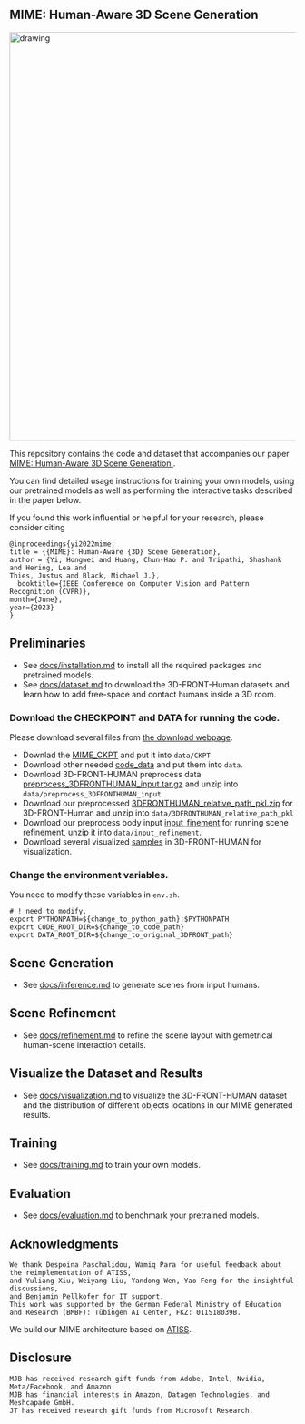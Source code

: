## MIME: Human-Aware 3D Scene Generation

<img src="data/MIME.gif" alt="drawing" width="720"/>

This repository contains the code and dataset that accompanies our paper [MIME: Human-Aware 3D Scene Generation
](https://mime.is.tue.mpg.de/).

You can find detailed usage instructions for training your own models, using
our pretrained models as well as performing the interactive tasks described in
the paper below.

If you found this work influential or helpful for your research, please consider citing

```
@inproceedings{yi2022mime,
title = {{MIME}: Human-Aware {3D} Scene Generation},
author = {Yi, Hongwei and Huang, Chun-Hao P. and Tripathi, Shashank and Hering, Lea and 
Thies, Justus and Black, Michael J.},
  booktitle={IEEE Conference on Computer Vision and Pattern Recognition (CVPR)}, 
month={June}, 
year={2023} 
}
```

## Preliminaries
- See [docs/installation.md](docs/installation.md) to install all the required packages and pretrained models.
- See [docs/dataset.md](docs/dataset.md) to download the 3D-FRONT-Human datasets and learn how to add free-space and contact humans inside a 3D room.

### Download the CHECKPOINT and DATA for running the code.

Please download several files from [the download webpage](https://mime.is.tue.mpg.de/login.php).

* Downlad the [MIME_CKPT](https://download.is.tue.mpg.de/download.php?domain=mime&resume=1&sfile=MIME_CKPT.tar.gz) and put it into `data/CKPT`
* Download other needed [code_data](https://download.is.tue.mpg.de/download.php?domain=mime&resume=1&sfile=code_data.tar.gz) and put them into `data`.
* Download 3D-FRONT-HUMAN preprocess data [preprocess_3DFRONTHUMAN_input.tar.gz](https://download.is.tue.mpg.de/download.php?domain=mime&resume=1&sfile=preprocess_3DFRONTHUMAN_input.tar.gz) and unzip into `data/preprocess_3DFRONTHUMAN_input`
* Download our preprocessed [3DFRONTHUMAN_relative_path_pkl.zip](https://download.is.tue.mpg.de/download.php?domain=mime&resume=1&sfile=3DFRONTHUMAN_relative_path_pkl.zip) for 3D-FRONT-Human and unzip into `data/3DFRONTHUMAN_relative_path_pkl`
* Download our preprocess body input [input_finement](https://download.is.tue.mpg.de/download.php?domain=mime&resume=1&sfile=input_refinement.tar.gz) for running scene refinement, unzip it into `data/input_refinement`.
* Download several visualized [samples](https://download.is.tue.mpg.de/download.php?domain=mime&resume=1&sfile=ThreeD-FRONT-HUMAN-samples.tar.gz) in 3D-FRONT-HUMAN for visualization. 

### Change the environment variables.

You need to modify these variables in `env.sh`.

```
# ! need to modify.
export PYTHONPATH=${change_to_python_path}:$PYTHONPATH
export CODE_ROOT_DIR=${change_to_code_path}
export DATA_ROOT_DIR=${change_to_original_3DFRONT_path}
```

## Scene Generation

- See [docs/inference.md](docs/inference.md) to generate scenes from input humans.


## Scene Refinement

- See [docs/refinement.md](docs/refinement.md) to refine the scene layout with gemetrical human-scene interaction details.

## Visualize the Dataset and Results

- See [docs/visualization.md](docs/visualization.md) to visualize the 3D-FRONT-HUMAN dataset and the distribution of different objects locations in our MIME generated results.  

## Training

- See [docs/training.md](docs/train.md) to train your own models.

## Evaluation

- See [docs/evaluation.md](docs/evaluation.md) to benchmark your pretrained models.

## Acknowledgments

```
We thank Despoina Paschalidou, Wamiq Para for useful feedback about the reimplementation of ATISS, 
and Yuliang Xiu, Weiyang Liu, Yandong Wen, Yao Feng for the insightful discussions, 
and Benjamin Pellkofer for IT support. 
This work was supported by the German Federal Ministry of Education and Research (BMBF): Tübingen AI Center, FKZ: 01IS18039B.  
```

We build our MIME architecture based on [ATISS](https://github.com/nv-tlabs/ATISS).

## Disclosure

```
MJB has received research gift funds from Adobe, Intel, Nvidia, Meta/Facebook, and Amazon. 
MJB has financial interests in Amazon, Datagen Technologies, and Meshcapade GmbH. 
JT has received research gift funds from Microsoft Research.
```

